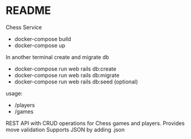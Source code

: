 # README

Chess Service

* docker-compose build
* docker-compose up

In another terminal create and migrate db

* docker-compose run web rails db:create
* docker-compose run web rails db:migrate
* docker-compose run web rails db:seed (optional)

usage:
* /players
* /games

REST API with CRUD operations for Chess games and players.
Provides move validation
Supports JSON by adding .json
